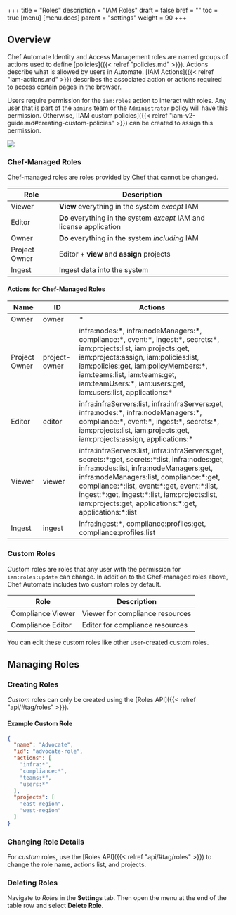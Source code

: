 +++
title = "Roles"
description = "IAM Roles"
draft = false
bref = ""
toc = true
[menu]
  [menu.docs]
    parent = "settings"
    weight = 90
+++

## Overview

Chef Automate Identity and Access Management roles are named groups of actions used to define [policies]({{< relref "policies.md" >}}). Actions describe what is allowed by users in Automate. [IAM Actions]({{< relref "iam-actions.md" >}}) describes the associated action or actions required to access certain pages in the browser.

Users require permission for the `iam:roles` action to interact with roles. Any user that is part of the `admins` team or the `Administrator` policy will have this permission. Otherwise, [IAM custom policies]({{< relref "iam-v2-guide.md#creating-custom-policies" >}}) can be created to assign this permission.

![](/images/docs/settings-roles.png)

### Chef-Managed Roles

Chef-managed roles are roles provided by Chef that cannot be changed.

Role          | Description
--------------|------------
Viewer        | **View** everything in the system *except* IAM
Editor        | **Do** everything in the system *except* IAM and license application
Owner         | **Do** everything in the system *including* IAM
Project Owner | Editor + **view** and **assign** projects
Ingest        | Ingest data into the system

#### Actions for Chef-Managed Roles

Name | ID| Actions
-----------------------|-----|--------
Owner              | owner         | \*
Project Owner      | project-owner | infra:nodes:\*, infra:nodeManagers:\*, compliance:\*, event:\*, ingest:\*, secrets:\*, iam:projects:list, iam:projects:get, iam:projects:assign, iam:policies:list, iam:policies:get, iam:policyMembers:\*, iam:teams:list, iam:teams:get, iam:teamUsers:\*, iam:users:get, iam:users:list, applications:\*
Editor             | editor        | infra:infraServers:list, infra:infraServers:get, infra:nodes:\*, infra:nodeManagers:\*, compliance:\*, event:\*, ingest:\*, secrets:\*, iam:projects:list, iam:projects:get, iam:projects:assign, applications:\*
Viewer             | viewer        | infra:infraServers:list, infra:infraServers:get, secrets:\*:get, secrets:\*:list, infra:nodes:get, infra:nodes:list, infra:nodeManagers:get, infra:nodeManagers:list, compliance:\*:get, compliance:\*:list, event:\*:get, event:\*:list, ingest:\*:get, ingest:\*:list, iam:projects:list, iam:projects:get, applications:\*:get, applications:\*:list
Ingest             | ingest        | infra:ingest:\*, compliance:profiles:get, compliance:profiles:list

### Custom Roles

Custom roles are roles that any user with the permission for `iam:roles:update` can change. 
In addition to the Chef-managed roles above, Chef Automate includes two custom roles by default.

Role              | Description
------------------|------------
Compliance Viewer |Viewer for compliance resources
Compliance Editor |Editor for compliance resources

You can edit these custom roles like other user-created custom roles.

## Managing Roles

### Creating Roles

_Custom_ roles can only be created using the [Roles API]({{< relref "api/#tag/roles" >}}).

#### Example Custom Role

```json
{
  "name": "Advocate",
  "id": "advocate-role",
  "actions": [
    "infra:*",
    "compliance:*",
    "teams:*",
    "users:*"
  ],
  "projects": [
    "east-region",
    "west-region"
  ]
}
```

### Changing Role Details

For _custom_ roles, use the [Roles API]({{< relref "api/#tag/roles" >}}) to change the role name, actions list, and projects.

### Deleting Roles

Navigate to _Roles_ in the **Settings** tab. Then open the menu at the end of the table row and select **Delete Role**.
